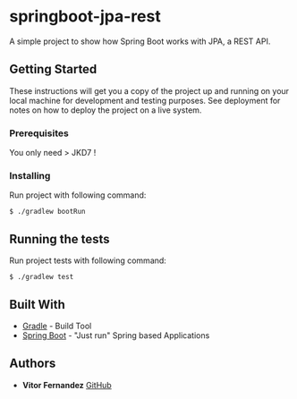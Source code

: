# springboot-jpa-rest

A simple project to show how Spring Boot works with JPA, a REST API.

## Getting Started

These instructions will get you a copy of the project up and running on your local machine for development and testing purposes. See deployment for notes on how to deploy the project on a live system.

### Prerequisites

You only need > JKD7 ! 

### Installing

Run project with following command:

```
$ ./gradlew bootRun
```

## Running the tests

Run project tests with following command:

```
$ ./gradlew test
```

## Built With

* [Gradle](https://gradle.org/) - Build Tool
* [Spring Boot](https://projects.spring.io/spring-boot/) - "Just run" Spring based Applications


## Authors

* **Vitor Fernandez** [GitHub](https://github.com/vfdiaz)
